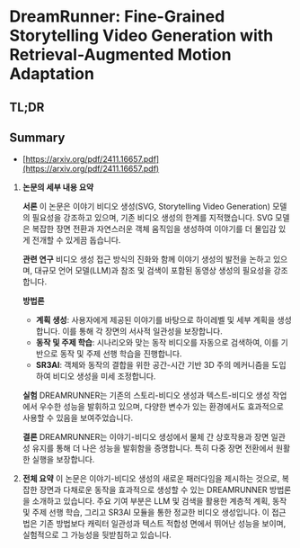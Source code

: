 # DreamRunner: Fine-Grained Storytelling Video Generation with Retrieval-Augmented Motion Adaptation
## TL;DR
## Summary
- [https://arxiv.org/pdf/2411.16657.pdf](https://arxiv.org/pdf/2411.16657.pdf)

1. **논문의 세부 내용 요약**

   **서론**
   이 논문은 이야기 비디오 생성(SVG, Storytelling Video Generation) 모델의 필요성을 강조하고 있으며, 기존 비디오 생성의 한계를 지적했습니다. SVG 모델은 복잡한 장면 전환과 자연스러운 객체 움직임을 생성하여 이야기를 더 몰입감 있게 전개할 수 있게끔 돕습니다.

   **관련 연구**
   비디오 생성 접근 방식의 진화와 함께 이야기 생성의 발전을 논하고 있으며, 대규모 언어 모델(LLM)과 참조 및 검색이 포함된 동영상 생성의 필요성을 강조합니다.

   **방법론**
   - **계획 생성**: 사용자에게 제공된 이야기를 바탕으로 하이레벨 및 세부 계획을 생성합니다. 이를 통해 각 장면의 서사적 일관성을 보장합니다.
   - **동작 및 주제 학습**: 시나리오와 맞는 동작 비디오를 자동으로 검색하여, 이를 기반으로 동작 및 주제 선행 학습을 진행합니다.
   - **SR3AI**: 객체와 동작의 결합을 위한 공간-시간 기반 3D 주의 메커니즘을 도입하여 비디오 생성을 미세 조정합니다.

   **실험**
   DREAMRUNNER는 기존의 스토리-비디오 생성과 텍스트-비디오 생성 작업에서 우수한 성능을 발휘하고 있으며, 다양한 변수가 있는 환경에서도 효과적으로 사용할 수 있음을 보여주었습니다.

   **결론**
   DREAMRUNNER는 이야기-비디오 생성에서 물체 간 상호작용과 장면 일관성 유지를 통해 더 나은 성능을 발휘함을 증명합니다. 특히 다중 장면 전환에서 원활한 실행을 보장합니다.

2. **전체 요약**
   이 논문은 이야기-비디오 생성의 새로운 패러다임을 제시하는 것으로, 복잡한 장면과 다채로운 동작을 효과적으로 생성할 수 있는 DREAMRUNNER 방법론을 소개하고 있습니다. 주요 기여 부분은 LLM 및 검색을 활용한 계층적 계획, 동작 및 주제 선행 학습, 그리고 SR3AI 모듈을 통한 정교한 비디오 생성입니다. 이 접근법은 기존 방법보다 캐릭터 일관성과 텍스트 적합성 면에서 뛰어난 성능을 보이며, 실험적으로 그 가능성을 뒷받침하고 있습니다.